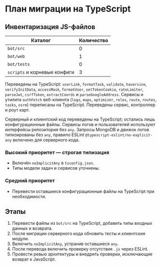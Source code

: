 <!-- Назначение файла: план миграции JavaScript в TypeScript, основные модули: bot, web. -->

# План миграции на TypeScript

## Инвентаризация JS-файлов

| Каталог                      | Количество |
| ---------------------------- | ---------- |
| `bot/src`                    | 0          |
| `bot/web`                    | 1          |
| `bot/tests`                  | 0          |
| `scripts` и корневые конфиги | 3          |

Переведены на TypeScript: `userLink`, `formatTask`, `validate`, `haversine`, `verifyInitData`, `accessMask`, `formatUser`, `setTokenCookie`, `rateLimiter`, `parseJwt`, `csrfToken`, `extractCoords` и `parseGoogleAddress`.
Сервисы и утилита `authFetch` веб-клиента (`logs`, `maps`, `optimizer`, `roles`, `route`, `routes`, `tasks`, `osrm`) переписаны на TypeScript.
Переведены сервис, контроллер и роут карт.

Серверный и клиентский код переведены на TypeScript; остались лишь конфигурационные файлы.
Сервисы логов и пользователей используют интерфейсы репозитория без `any`.
Запросы MongoDB и движок логов типизированы без `any`,
правило ESLint `@typescript-eslint/no-explicit-any` включено для серверного кода.

### Высокий приоритет — строгая типизация

- Включён `noImplicitAny` в `tsconfig.json`.
- Типы модели задач и сервисов уточнены.

### Средний приоритет

- Перевести оставшиеся конфигурационные файлы на TypeScript при необходимости.

## Этапы

1. Перевести файлы из `bot/src` на TypeScript, добавить типы входных данных и возврата.
2. После миграции серверного кода обновить тесты и клиентские модули.
3. Включить `noImplicitAny`, устранив оставшиеся `any`.
4. После перевода включить проверку отсутствия `.js` через ESLint.
5. Провести ревью архитектуры и внедрить проверки, исключающие возврат к JavaScript.
